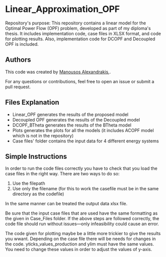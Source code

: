 # Linear_Approximation_OPF

Repository's purpose:
This repository contains a linear model for the Optimal Power Flow (OPF) problem, developed as part of my diploma's thesis. It includes implementation code, case files in XLSX format, and code for plotting results. Also, implementation code for DCOPF and Decoupled OPF is included.

## Authors
This code was created by [Manousos Alexandrakis](https://github.com/ManousosAlexandrakis),[]().

For any questions or contributions, feel free to open an issue or submit a pull request.

## Files Explanation
- Linear_OPF generates the results of the proposed model
- Decoupled OPF generates the results of the Decoupled model
- DCOPF_BTheta generates the results of the BTheta model
- Plots generates the plots for all the models (it includes ACOPF model which is not in the repository)
- Case files' folder contains the input data for 4 different energy systems

## Simple Instructions
In order to run the code files correctly you have to check that you load the case files in the right way. There are two ways to do so:
1. Use the filepath
2. Use only the filename (for this to work the casefile must be in the same directory as the codefile)

In the same manner can be treated the output data xlsx file.

Be sure that the input case files that are used have the same formatting as the given in Case_Files folder.
If the above steps are followed correctly, the code file should run without issues—only infeasibility could cause an error.

The code given for plotting maybe be a little more trickier to give the results you wwant. Depending on the case file there will be needs for changes in the code. yticks_values_production and ylim must have the same values. You need to change these values in order to adjust the values of y-axis.
